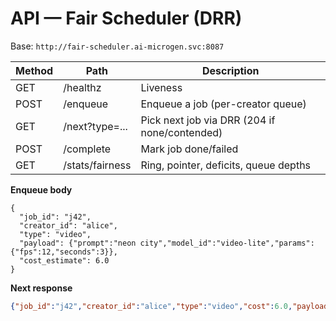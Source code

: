 
# API — Fair Scheduler (DRR)

Base: `http://fair-scheduler.ai-microgen.svc:8087`

| Method | Path             | Description |
|--------|------------------|-------------|
| GET    | /healthz         | Liveness |
| POST   | /enqueue         | Enqueue a job (per-creator queue) |
| GET    | /next?type=...   | Pick next job via DRR (204 if none/contended) |
| POST   | /complete        | Mark job done/failed |
| GET    | /stats/fairness  | Ring, pointer, deficits, queue depths |

**Enqueue body**
```jsonc
{
  "job_id": "j42",
  "creator_id": "alice",
  "type": "video",
  "payload": {"prompt":"neon city","model_id":"video-lite","params":{"fps":12,"seconds":3}},
  "cost_estimate": 6.0
}
```

**Next response**
```json
{"job_id":"j42","creator_id":"alice","type":"video","cost":6.0,"payload":{...}}
```

